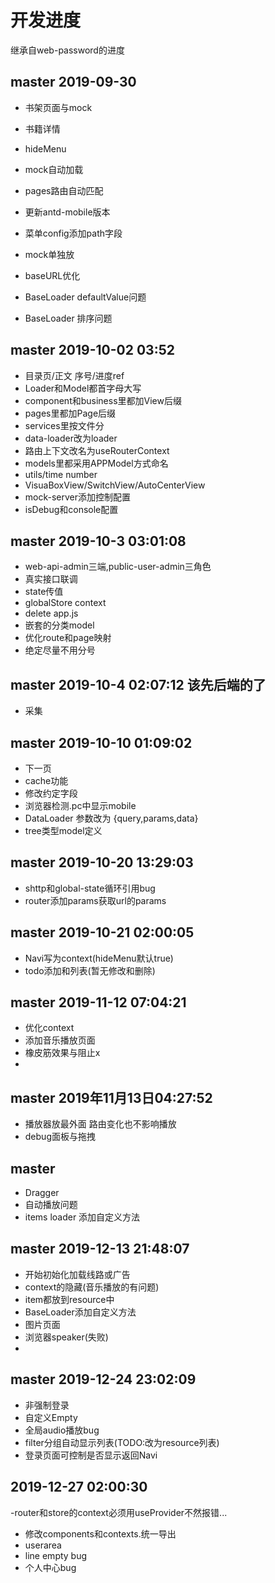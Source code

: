 # 开发进度
继承自web-password的进度

## master 2019-09-30
- 书架页面与mock

- 书籍详情
- hideMenu
- mock自动加载
- pages路由自动匹配
- 更新antd-mobile版本
- 菜单config添加path字段
- mock单独放
- baseURL优化
- BaseLoader defaultValue问题
- BaseLoader 排序问题

## master 2019-10-02 03:52
- 目录页/正文 序号/进度ref
- Loader和Model都首字母大写
- component和business里都加View后缀
- pages里都加Page后缀
- services里按文件分
- data-loader改为loader
- 路由上下文改名为useRouterContext
- models里都采用APPModel方式命名
- utils/time number
- VisuaBoxView/SwitchView/AutoCenterView
- mock-server添加控制配置
- isDebug和console配置

## master 2019-10-3 03:01:08
- web-api-admin三端,public-user-admin三角色
- 真实接口联调
- state传值
- globalStore context
- delete app.js
- 嵌套的分类model
- 优化route和page映射
- 绝定尽量不用分号

## master 2019-10-4 02:07:12 该先后端的了
- 采集

## master 2019-10-10 01:09:02
- 下一页
- cache功能
- 修改约定字段
- 浏览器检测.pc中显示mobile
- DataLoader 参数改为 {query,params,data}
- tree类型model定义

## master 2019-10-20 13:29:03
- shttp和global-state循环引用bug
- router添加params获取url的params

## master 2019-10-21 02:00:05
- Navi写为context(hideMenu默认true)
- todo添加和列表(暂无修改和删除)

## master 2019-11-12 07:04:21
- 优化context
- 添加音乐播放页面
- 橡皮筋效果与阻止x
- 

## master 2019年11月13日04:27:52
- 播放器放最外面 路由变化也不影响播放
- debug面板与拖拽

## master
- Dragger
- 自动播放问题
- items loader 添加自定义方法

## master 2019-12-13 21:48:07
- 开始初始化加载线路或广告
- context的隐藏(音乐播放的有问题)
- item都放到resource中
- BaseLoader添加自定义方法
- 图片页面
- 浏览器speaker(失败)
- 

## master 2019-12-24 23:02:09
- 非强制登录
- 自定义Empty
- 全局audio播放bug
- filter分组自动显示列表(TODO:改为resource列表)
- 登录页面可控制是否显示返回Navi

## 2019-12-27 02:00:30
-router和store的context必须用useProvider不然报错...
- 修改components和contexts.统一导出
- userarea
- line empty bug
- 个人中心bug